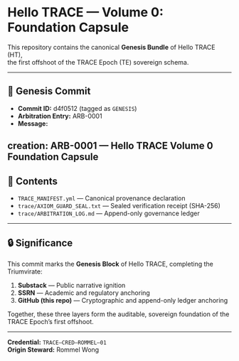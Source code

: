 # Hello TRACE — Volume 0: Foundation Capsule

This repository contains the canonical **Genesis Bundle** of Hello TRACE (HT),  
the first offshoot of the TRACE Epoch (TE) sovereign schema.

---

## 📜 Genesis Commit
- **Commit ID:** d4f0512 (tagged as `GENESIS`)
- **Arbitration Entry:** ARB-0001
- **Message:**  

creation: ARB-0001 — Hello TRACE Volume 0 Foundation Capsule
---

## 🧩 Contents
- `TRACE_MANIFEST.yml` — Canonical provenance declaration  
- `trace/AXIOM_GUARD_SEAL.txt` — Sealed verification receipt (SHA-256)  
- `trace/ARBITRATION_LOG.md` — Append-only governance ledger  

---

## 🔒 Significance
This commit marks the **Genesis Block** of Hello TRACE, completing the Triumvirate:

1. **Substack** — Public narrative ignition  
2. **SSRN** — Academic and regulatory anchoring  
3. **GitHub (this repo)** — Cryptographic and append-only ledger anchoring  

Together, these three layers form the auditable, sovereign foundation of the TRACE Epoch’s first offshoot.  

---

**Credential:** `TRACE–CRED–ROMMEL–01`  
**Origin Steward:** Rommel Wong  
